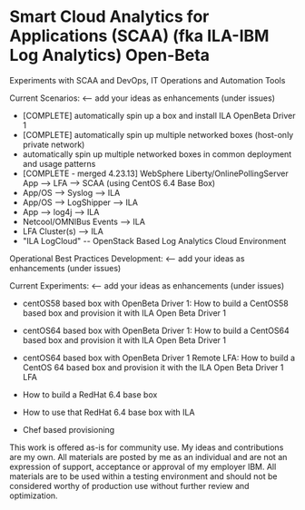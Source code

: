Smart Cloud Analytics for Applications (SCAA) (fka ILA-IBM Log Analytics) Open-Beta
=============

Experiments with SCAA and DevOps, IT Operations and Automation Tools

Current Scenarios: <-- add your ideas as enhancements (under issues)

* [COMPLETE] automatically spin up a box and install ILA OpenBeta Driver 1
* [COMPLETE] automatically spin up multiple networked boxes (host-only private network)
* automatically spin up multiple networked boxes in common deployment and usage patterns
* [COMPLETE - merged 4.23.13] WebSphere Liberty/OnlinePollingServer App --> LFA --> SCAA (using CentOS 6.4 Base Box)
* App/OS --> Syslog --> ILA
* App/OS --> LogShipper --> ILA
* App --> log4j --> ILA
* Netcool/OMNIBus Events --> ILA
* LFA Cluster(s) --> ILA
* "ILA LogCloud" -- OpenStack Based Log Analytics Cloud Environment

Operational Best Practices Development: <-- add your ideas as enhancements (under issues)


Current Experiments: <-- add your ideas as enhancements (under issues)

* centOS58 based box with OpenBeta Driver 1: How to build a CentOS58 based box and provision it with ILA Open Beta Driver 1
* centOS64 based box with OpenBeta Driver 1: How to build a CentOS64 based box and provision it with ILA Open Beta Driver 1
* centOS64 based box with OpenBeta Driver 1 Remote LFA: How to build a CentOS 64 based box and provision it with the ILA Open Beta Driver 1 LFA

* How to build a RedHat 6.4 base box
* How to use that RedHat 6.4 base box with ILA

* Chef based provisioning 

This work is offered as-is for community use. My ideas and contributions are my own. All materials are posted by me as an individual and are not an expression of support, acceptance or approval of my employer IBM. All materials are to be used within a testing environment and should not be considered worthy of production use without further review and optimization.
